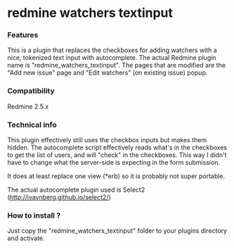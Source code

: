 redmine watchers textinput
==========================

### Features 

This is a plugin that replaces the checkboxes for adding watchers with a nice, tokenized text input with autocomplete. The actual Redmine plugin name is "redmine_watchers_textinput". The pages that are modified are the "Add new issue" page and "Edit watchers" (on existing issue) popup.

### Compatibility

Redmine 2.5.x

### Technical info

This plugin effectively still uses the checkbox inputs but makes them hidden. The autocomplete script effectively reads what's in the checkboxes to get the list of users, and will "check" in the checkboxes. This way I didn't have to change what the server-side is expecting in the form submission.

It does at least replace one view (*erb) so it is probably not super portable.

The actual autocomplete plugin used is Select2 (http://ivaynberg.github.io/select2/)

### How to install ?

Just copy the "redmine_watchers_textinput" folder to your plugins directory and activate.